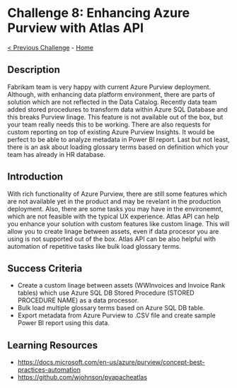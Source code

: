 # Challenge 8: Enhancing Azure Purview with Atlas API

[< Previous Challenge](./Challenge7.md) - [Home](../readme.md)

## Description

Fabrikam team is very happy with current Azure Purview deployment. Although, with enhancing data platform environment, there are parts of solution which are not reflected in the Data Catalog. Recently data team added stored procedures to transform data within Azure SQL Database and this breaks Purview linage. This feature is not available out of the box, but your team really needs this to be working. There are also requests for custom reporting on top of existing Azure Purview Insights. It would be perfect to be able to analyze metadata in Power BI report. Last but not least, there is an ask about loading glossary terms based on definition which your team has already in HR database. 

## Introduction

With rich functionality of Azure Purview, there are still some features which are not available yet in the product and may be revelant in the production deployment. Also, there are some tasks you may have in the environemnt, which are not feasible with the typical UX experience. Atlas API can help you enhance your solution with custom features like custom linage. This will allow you to create linage between assets, even if data procesor you are using is not supported out of the box. Atlas API can be also helpful with automation of repetitive tasks like bulk load glossary terms.

## Success Criteria
- Create a custom linage between assets (WWInvoices and Invoice Rank tables) which use Azure SQL DB Stored Procedure (STORED PROCEDURE NAME) as a data processor.
- Bulk load multiple glossary terms based on Azure SQL DB table.
- Export metadata from Azure Purview to .CSV file and create sample Power BI report using this data.

## Learning Resources
- https://docs.microsoft.com/en-us/azure/purview/concept-best-practices-automation
- https://github.com/wjohnson/pyapacheatlas
